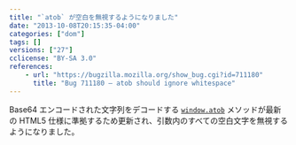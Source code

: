 ```yaml
---
title: "`atob` が空白を無視するようになりました"
date: "2013-10-08T20:15:35-04:00"
categories: ["dom"]
tags: []
versions: ["27"]
cclicense: "BY-SA 3.0"
references:
    - url: "https://bugzilla.mozilla.org/show_bug.cgi?id=711180"
      title: "Bug 711180 – atob should ignore whitespace"
---
```

Base64 エンコードされた文字列をデコードする [`window.atob`](https://developer.mozilla.org/ja/docs/Web/API/window.atob) メソッドが最新の HTML5 仕様に準拠するため更新され、引数内のすべての空白文字を無視するようになりました。

